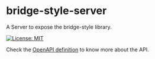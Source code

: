 # bridge-style-server

A Server to expose the bridge-style library.

[![License: MIT](https://img.shields.io/badge/License-MIT-yellow.svg)](LICENSE.md)

Check the [OpenAPI definition](./bridgeserver/swagger.json) to know more about the API.

